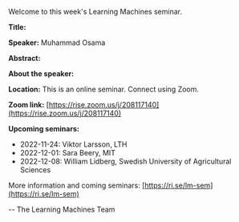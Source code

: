 Welcome to this week's Learning Machines seminar.

**Title:** 

**Speaker:** Muhammad Osama

**Abstract:** 

**About the speaker:** 

**Location:** This is an online seminar. Connect using Zoom.

**Zoom link:** [https://rise.zoom.us/j/208117140](https://rise.zoom.us/j/208117140)

**Upcoming seminars:**

* 2022-11-24: Viktor Larsson, LTH
* 2022-12-01: Sara Beery, MIT
* 2022-12-08: William Lidberg, Swedish University of Agricultural Sciences

More information and coming seminars: [https://ri.se/lm-sem](https://ri.se/lm-sem)

-- The Learning Machines Team

